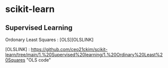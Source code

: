 # scikit-learn

## Supervised Learning 

Ordonary Least Squares : [OLS][OLSLINK]

[OLSLINK] : https://github.com/ceo21ckim/scikit-learn/tree/main/1.%20Supervised%20learning/1.%20Ordinary%20Least%20Squares "OLS code"
